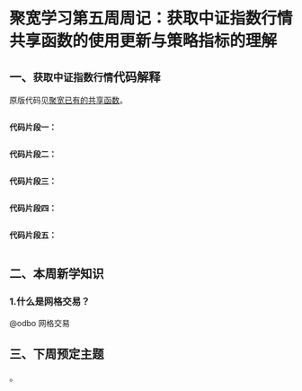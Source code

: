 # 聚宽学习第五周周记：获取中证指数行情共享函数的使用更新与策略指标的理解

## 一、`获取中证指数行情`代码解释

原版代码见[聚宽已有的共享函数](https://www.joinquant.com/view/community/detail/16656)。

```
```

**代码片段一：**

```

```

**代码片段二：**

```

```


**代码片段三：**

```

```

**代码片段四：**

```

```


**代码片段五：**

```
```


## 二、本周新学知识

### 1.什么是网格交易？

 @odbo 
网格交易




## 三、下周预定主题

。

